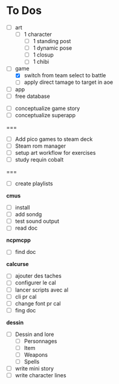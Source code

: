 # To Dos

- [ ] art
  - [ ] 1 character
    - [ ] 1 standing post
    - [ ] 1 dynamic pose
    - [ ] 1 closup
    - [ ] 1 chibi
- [ ] game
  - [x] switch from team select to battle
  - [ ] apply direct tamage to target in aoe

- [ ] app
- [ ] free database
* [ ] conceptualize game story
* [ ] conceptualize superapp

===

- [ ] Add pico games to steam deck
- [ ] Steam rom manager
- [ ] setup art workflow for exercises
- [ ] study requin cobalt

===

* [ ] create playlists

**cmus**

* [ ] install
* [ ] add sondg
* [ ] test sound output
* [ ] read doc

**ncpmcpp**

* [ ] find doc

**calcurse**

* [ ] ajouter des taches
* [ ] configurer le cal
* [ ] lancer scripts avec al
* [ ] cli pr cal
* [ ] change font pr cal
* [ ] fing doc

**dessin**

* [ ] Dessin and lore
	* [ ] Personnages
	* [ ] Item
	* [ ] Weapons
	* [ ] Spells
* [ ] write mini story
* [ ] write character lines
